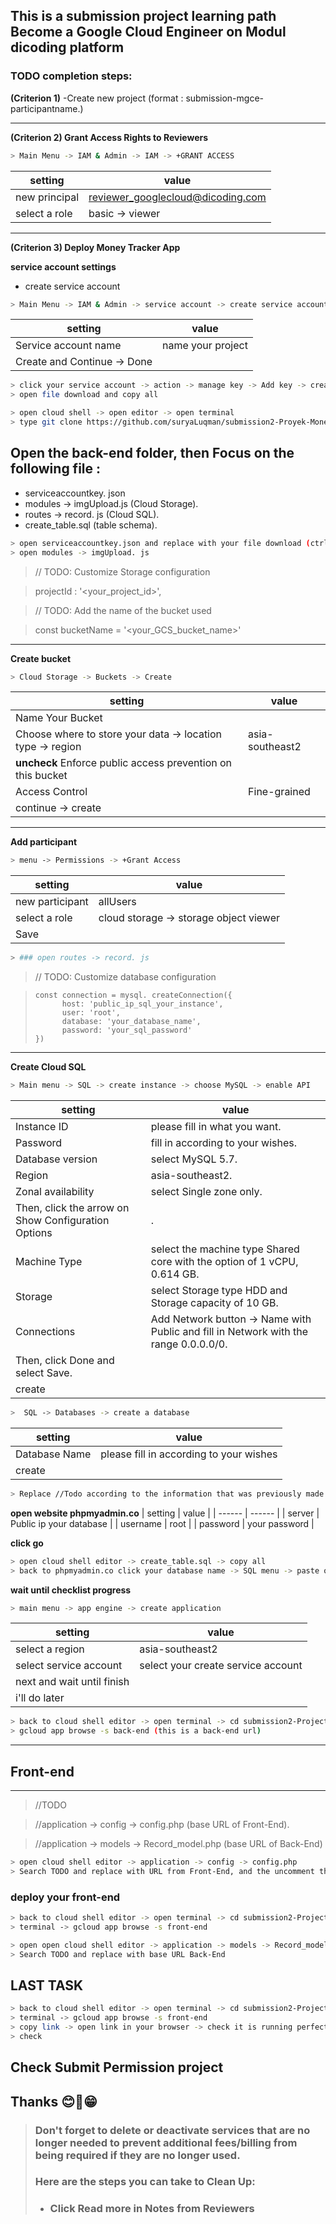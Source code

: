 ## This is a submission project learning path Become a Google Cloud Engineer on Modul dicoding platform

### TODO completion steps:

**(Criterion 1)**
-Create new project (format : submission-mgce-participantname.)

-----

**(Criterion 2) Grant Access Rights to Reviewers**
```sh
> Main Menu -> IAM & Admin -> IAM -> +GRANT ACCESS
```
| setting | value |
| ------ | ------ |
|new principal | reviewer_googlecloud@dicoding.com|
|select a role | basic -> viewer|

-----

**(Criterion 3) Deploy Money Tracker App**

**service account settings**
- create service account
```sh
> Main Menu -> IAM & Admin -> service account -> create service account
```

| setting | value |
| ------ | ------ |
| Service account name | name your project |
| Create and Continue -> Done|

```sh
> click your service account -> action -> manage key -> Add key -> create new key -> json
> open file download and copy all
```

```sh
> open cloud shell -> open editor -> open terminal
> type git clone https://github.com/suryaLuqman/submission2-Proyek-Money-Tracker-App.git
```


## Open the back-end folder, then Focus on the following file :
- serviceaccountkey. json
- modules -> imgUpload.js (Cloud Storage).
- routes -> record. js (Cloud SQL).
- create_table.sql (table schema).

```sh
> open serviceaccountkey.json and replace with your file download (ctrl+v)
> open modules -> imgUpload. js
```

> // TODO: Customize Storage configuration

> projectId : '<your_project_id>',

> // TODO: Add the name of the bucket used

> const bucketName = '<your_GCS_bucket_name>'

------
**Create bucket**
```sh
> Cloud Storage -> Buckets -> Create
```

| setting | value |
| ------ | ------ |
| Name Your Bucket | <Uniquee Name> |
| Choose where to store your data -> location type -> region | asia-southeast2
| **uncheck** Enforce public access prevention on this bucket |
| Access Control | Fine-grained |
| continue -> create |

------
**Add participant**
  
```sh
> menu -> Permissions -> +Grant Access
```
  
| setting | value |
| ------ | ------ |
| new participant | allUsers |
| select a role | cloud storage -> storage object viewer |
| Save |

  ```sh
> ### open routes -> record. js
```

> // TODO: Customize database configuration
 
>     const connection = mysql. createConnection({
>           host: 'public_ip_sql_your_instance',
>           user: 'root',
>           database: 'your_database_name',
>           password: 'your_sql_password'
>     })

------
**Create Cloud SQL**
 ```sh
> Main menu -> SQL -> create instance -> choose MySQL -> enable API
```

| setting | value |
| ------ | ------ |
| Instance ID | please fill in what you want. |
| Password | fill in according to your wishes. |
| Database version | select MySQL 5.7. |
| Region | asia-southeast2. |
| Zonal availability | select Single zone only. |
| Then, click the arrow on Show Configuration Options |.
| Machine Type | select the machine type Shared core with the option of 1 vCPU, 0.614 GB. |
| Storage | select Storage type HDD and Storage capacity of 10 GB. |
| Connections | Add Network button ->  Name with Public and fill in Network with the range 0.0.0.0/0. |
| Then, click Done and select Save.|
| create|

```sh
>  SQL -> Databases -> create a database
```
  
| setting | value |
| ------ | ------ | 
| Database Name | please fill in according to your wishes |
| create |

```sh
> Replace //Todo according to the information that was previously made
```


**open website phpmyadmin.co**
| setting | value |
| ------ | ------ |
| server | Public ip your database |
| username | root |
| password | your password |

**click go**

```sh
> open cloud shell editor -> create_table.sql -> copy all
> back to phpmyadmin.co click your database name -> SQL menu -> paste on blank board -> go
```

**wait until checklist progress**
 
```sh
> main menu -> app engine -> create application
```
  
| setting | value |
| ------ | ------ |
| select a region | asia-southeast2
| select service account | select your create service account
| next and wait until finish | 
| i'll do later |

```sh
> back to cloud shell editor -> open terminal -> cd submission2-Project-Money-Tracker-App/ -> cd back-end -> gcloud app deploy and click 'Y'
> gcloud app browse -s back-end (this is a back-end url)
```



---
## Front-end
---
> //TODO
  
> //application -> config -> config.php (base URL of Front-End).
  
> //application -> models -> Record_model.php (base URL of Back-End)

```sh
> open cloud shell editor -> application -> config -> config.php
> Search TODO and replace with URL from Front-End, and the uncomment the code.
```


### deploy your front-end

```sh
> back to cloud shell editor -> open terminal -> cd submission2-Project-Money-Tracker-App/ -> cd front-end -> gcloud app deploy and click 'Y'
> terminal -> gcloud app browse -s front-end
```

```sh
> open open cloud shell editor -> application -> models -> Record_model.php
> Search TODO and replace with base URL Back-End
```



## LAST TASK

```sh
> back to cloud shell editor -> open terminal -> cd submission2-Project-Money-Tracker-App/ -> cd front-end -> gcloud app deploy and click 'Y'
> terminal -> gcloud app browse -s front-end
> copy link -> open link in your browser -> check it is running perfectly ?
> check 
```




## Check Submit Permission project
## Thanks  😊👋😁
  
> ### Don't forget to delete or deactivate services that are no longer needed to prevent additional fees/billing from being required if they are no longer used. 
> ### Here are the steps you can take to Clean Up:
> - ### Click Read more in Notes from Reviewers 
